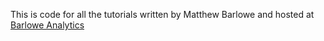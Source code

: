 This is code for all the tutorials written by Matthew Barlowe and hosted at [Barlowe Analytics](barloweanalytics.com/tutorials.html)
